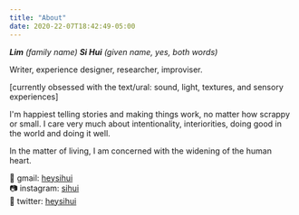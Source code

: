 ```yaml
---
title: "About"
date: 2020-22-07T18:42:49-05:00
---
```


_**Lim** (family name) **Si Hui** (given name, yes, both words)_

Writer, experience designer, researcher, improviser.

[currently obsessed with the text/ural: sound, light, textures, and sensory experiences]

I'm happiest telling stories and making things work, no matter how scrappy or small. I care very much about intentionality, interiorities, doing good in the world and doing it well.  

In the matter of living, I am concerned with the widening of the human heart.

📮 gmail: [heysihui](mailto:heysihui@gmail.com)\
📷 instagram: [sihui](https://instagram.com/sihui) \
🦜 twitter: [heysihui](https://twitter.com/heysihui)

